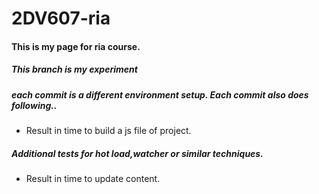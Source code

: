 # 2DV607-ria

#### This is my page for ria course.

##### This branch is my experiment

##### each commit is a different environment setup. Each commit also does following..
* Result in time to build a js file of project.

##### Additional tests for hot load,watcher or similar techniques.

* Result in time to update content.